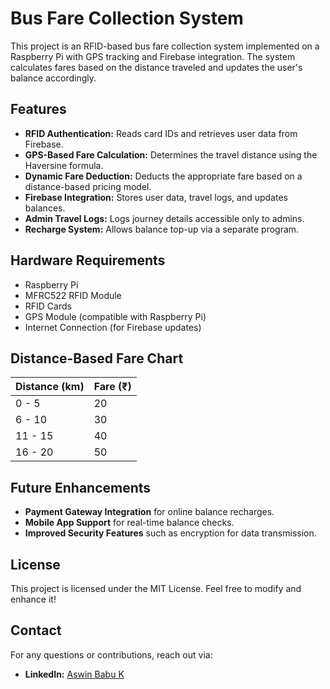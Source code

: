 # Bus Fare Collection System

This project is an RFID-based bus fare collection system implemented on a Raspberry Pi with GPS tracking and Firebase integration. The system calculates fares based on the distance traveled and updates the user's balance accordingly.

## Features

- **RFID Authentication:** Reads card IDs and retrieves user data from Firebase.
- **GPS-Based Fare Calculation:** Determines the travel distance using the Haversine formula.
- **Dynamic Fare Deduction:** Deducts the appropriate fare based on a distance-based pricing model.
- **Firebase Integration:** Stores user data, travel logs, and updates balances.
- **Admin Travel Logs:** Logs journey details accessible only to admins.
- **Recharge System:** Allows balance top-up via a separate program.

## Hardware Requirements

- Raspberry Pi 
- MFRC522 RFID Module
- RFID Cards
- GPS Module (compatible with Raspberry Pi)
- Internet Connection (for Firebase updates)

## Distance-Based Fare Chart

| Distance (km) | Fare (₹) |
|--------------|----------|
| 0 - 5        | 20       |
| 6 - 10       | 30       |
| 11 - 15      | 40       |
| 16 - 20      | 50       |

## Future Enhancements

- **Payment Gateway Integration** for online balance recharges.
- **Mobile App Support** for real-time balance checks.
- **Improved Security Features** such as encryption for data transmission.

## License

This project is licensed under the MIT License. Feel free to modify and enhance it!

## Contact

For any questions or contributions, reach out via:
 
- **LinkedIn:** [Aswin Babu K](https://www.linkedin.com/in/aswin-babu-k/)
